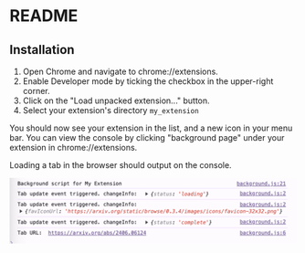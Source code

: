 # README

## Installation

1. Open Chrome and navigate to chrome://extensions.
2. Enable Developer mode by ticking the checkbox in the upper-right corner.
3. Click on the "Load unpacked extension..." button.
4. Select your extension's directory `my_extension`

You should now see your extension in the list, and a new icon in your menu bar. You can view the console by clicking "background page" under your extension in chrome://extensions.

Loading a tab in the browser should output on the console.

![alt text](image.png)